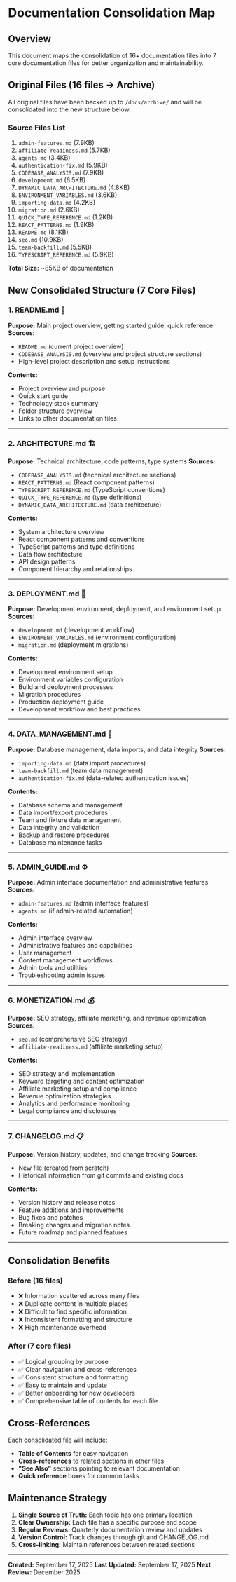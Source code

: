 # Documentation Consolidation Map

## Overview
This document maps the consolidation of 16+ documentation files into 7 core documentation files for better organization and maintainability.

## Original Files (16 files → Archive)
All original files have been backed up to `/docs/archive/` and will be consolidated into the new structure below.

### Source Files List
1. `admin-features.md` (7.9KB)
2. `affiliate-readiness.md` (5.7KB)
3. `agents.md` (3.4KB)
4. `authentication-fix.md` (5.9KB)
5. `CODEBASE_ANALYSIS.md` (7.9KB)
6. `development.md` (6.5KB)
7. `DYNAMIC_DATA_ARCHITECTURE.md` (4.8KB)
8. `ENVIRONMENT_VARIABLES.md` (3.6KB)
9. `importing-data.md` (4.2KB)
10. `migration.md` (2.6KB)
11. `QUICK_TYPE_REFERENCE.md` (1.2KB)
12. `REACT_PATTERNS.md` (1.9KB)
13. `README.md` (8.1KB)
14. `seo.md` (10.9KB)
15. `team-backfill.md` (5.5KB)
16. `TYPESCRIPT_REFERENCE.md` (5.9KB)

**Total Size:** ~85KB of documentation

## New Consolidated Structure (7 Core Files)

### 1. **README.md** 📖
**Purpose:** Main project overview, getting started guide, quick reference
**Sources:**
- `README.md` (current project overview)
- `CODEBASE_ANALYSIS.md` (overview and project structure sections)
- High-level project description and setup instructions

**Contents:**
- Project overview and purpose
- Quick start guide
- Technology stack summary
- Folder structure overview
- Links to other documentation files

---

### 2. **ARCHITECTURE.md** 🏗️
**Purpose:** Technical architecture, code patterns, type systems
**Sources:**
- `CODEBASE_ANALYSIS.md` (technical architecture sections)
- `REACT_PATTERNS.md` (React component patterns)
- `TYPESCRIPT_REFERENCE.md` (TypeScript conventions)
- `QUICK_TYPE_REFERENCE.md` (type definitions)
- `DYNAMIC_DATA_ARCHITECTURE.md` (data architecture)

**Contents:**
- System architecture overview
- React component patterns and conventions
- TypeScript patterns and type definitions
- Data flow architecture
- API design patterns
- Component hierarchy and relationships

---

### 3. **DEPLOYMENT.md** 🚀
**Purpose:** Development environment, deployment, and environment setup
**Sources:**
- `development.md` (development workflow)
- `ENVIRONMENT_VARIABLES.md` (environment configuration)
- `migration.md` (deployment migrations)

**Contents:**
- Development environment setup
- Environment variables configuration
- Build and deployment processes
- Migration procedures
- Production deployment guide
- Development workflow and best practices

---

### 4. **DATA_MANAGEMENT.md** 💾
**Purpose:** Database management, data imports, and data integrity
**Sources:**
- `importing-data.md` (data import procedures)
- `team-backfill.md` (team data management)
- `authentication-fix.md` (data-related authentication issues)

**Contents:**
- Database schema and management
- Data import/export procedures
- Team and fixture data management
- Data integrity and validation
- Backup and restore procedures
- Database maintenance tasks

---

### 5. **ADMIN_GUIDE.md** ⚙️
**Purpose:** Admin interface documentation and administrative features
**Sources:**
- `admin-features.md` (admin interface features)
- `agents.md` (if admin-related automation)

**Contents:**
- Admin interface overview
- Administrative features and capabilities
- User management
- Content management workflows
- Admin tools and utilities
- Troubleshooting admin issues

---

### 6. **MONETIZATION.md** 💰
**Purpose:** SEO strategy, affiliate marketing, and revenue optimization
**Sources:**
- `seo.md` (comprehensive SEO strategy)
- `affiliate-readiness.md` (affiliate marketing setup)

**Contents:**
- SEO strategy and implementation
- Keyword targeting and content optimization
- Affiliate marketing setup and compliance
- Revenue optimization strategies
- Analytics and performance monitoring
- Legal compliance and disclosures

---

### 7. **CHANGELOG.md** 📋
**Purpose:** Version history, updates, and change tracking
**Sources:**
- New file (created from scratch)
- Historical information from git commits and existing docs

**Contents:**
- Version history and release notes
- Feature additions and improvements
- Bug fixes and patches
- Breaking changes and migration notes
- Future roadmap and planned features

---

## Consolidation Benefits

### Before (16 files)
- ❌ Information scattered across many files
- ❌ Duplicate content in multiple places
- ❌ Difficult to find specific information
- ❌ Inconsistent formatting and structure
- ❌ High maintenance overhead

### After (7 core files)
- ✅ Logical grouping by purpose
- ✅ Clear navigation and cross-references
- ✅ Consistent structure and formatting
- ✅ Easy to maintain and update
- ✅ Better onboarding for new developers
- ✅ Comprehensive table of contents for each file

## Cross-References

Each consolidated file will include:
- **Table of Contents** for easy navigation
- **Cross-references** to related sections in other files
- **"See Also"** sections pointing to relevant documentation
- **Quick reference** boxes for common tasks

## Maintenance Strategy

1. **Single Source of Truth:** Each topic has one primary location
2. **Clear Ownership:** Each file has a specific purpose and scope
3. **Regular Reviews:** Quarterly documentation review and updates
4. **Version Control:** Track changes through git and CHANGELOG.md
5. **Cross-linking:** Maintain references between related sections

---

**Created:** September 17, 2025
**Last Updated:** September 17, 2025
**Next Review:** December 2025